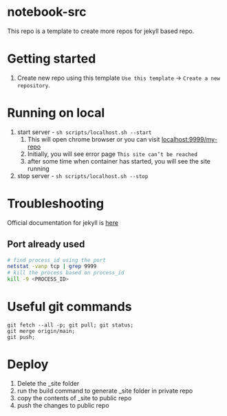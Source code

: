 # notebook-src

This repo is a template to create more repos for jekyll based repo.

# Getting started
1. Create new repo using this template `Use this template` -> `Create a new repository`.

# Running on local
1. start server - `sh scripts/localhost.sh --start`
   1. This will open chrome browser or you can visit [localhost:9999/my-repo](http://localhost:9999/my-repo)
   2. Initially, you will see error page `This site can’t be reached`
   3. after some time when container has started, you will see the site running
2. stop server - `sh scripts/localhost.sh --stop`

# Troubleshooting

Official documentation for jekyll is [here](https://jekyllrb.com/)

## Port already used
```bash
# find process_id using the port
netstat -vanp tcp | grep 9999
# kill the process based on process_id
kill -9 <PROCESS_ID>
```

# Useful git commands

```
git fetch --all -p; git pull; git status;
git merge origin/main;
git push;
```

# Deploy

1. Delete the _site folder
2. run the build command to generate _site folder in private repo
3. copy the contents of _site to public repo
4. push the changes to public repo
